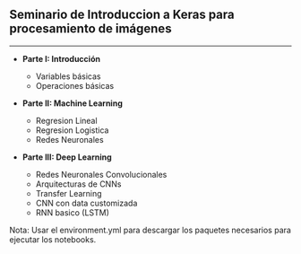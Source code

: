 ## Seminario de Introduccion a Keras para procesamiento de imágenes 

----------------------
- **Parte I: Introducción**

    - Variables básicas    
    - Operaciones básicas


- **Parte II: Machine Learning**

    - Regresion Lineal
    - Regresion Logistica
    - Redes Neuronales


- **Parte III: Deep Learning**

    - Redes Neuronales Convolucionales
    - Arquitecturas de CNNs
    - Transfer Learning
    - CNN con data customizada
    - RNN basico (LSTM)

Nota: Usar el environment.yml para descargar los paquetes necesarios para ejecutar los notebooks.

